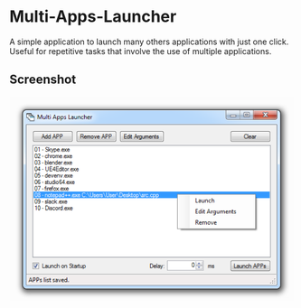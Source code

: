 # Multi-Apps-Launcher
A simple application to launch many others applications with just one click. Useful for repetitive tasks that involve the use of multiple applications.

## Screenshot
![image](https://github.com/LeonelPeixoto/Multi-Apps-Launcher/blob/master/Screenshot.png)

